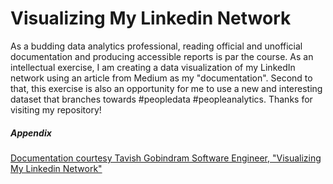 # Visualizing My Linkedin Network



As a budding data analytics professional, reading official and unofficial documentation and producing accessible reports is par the course. As an intellectual exercise, I am creating a data visualization of my LinkedIn network using an article from Medium as my "documentation". Second to that, this exercise is also an opportunity for me to use a new and  interesting dataset that branches towards #peopledata #peopleanalytics. Thanks for visiting my repository!

##### Appendix

[Documentation courtesy Tavish Gobindram Software Engineer, "Visualizing My Linkedin Network"](https://towardsdatascience.com/visualizing-my-linkedin-network-c4b232ab2ad0)
